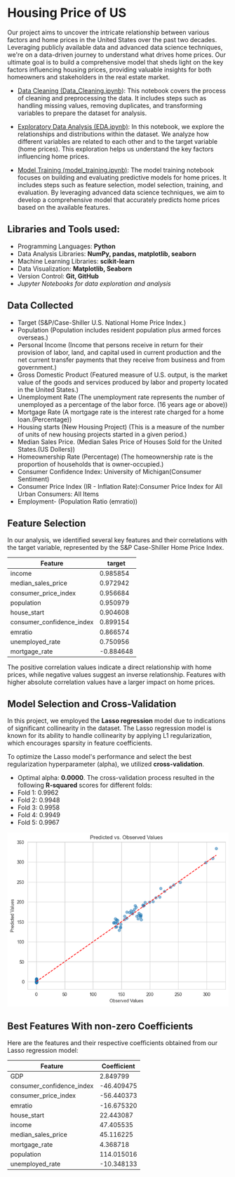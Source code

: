 # Housing Price of US
Our project aims to uncover the intricate relationship between various factors and 
home prices in the United States over the past two decades. 
Leveraging publicly available data and advanced data science techniques, 
we're on a data-driven journey to understand what drives home prices. 
Our ultimate goal is to build a comprehensive model that sheds light on the key 
factors influencing housing prices, providing valuable insights for both 
homeowners and stakeholders in the real estate market.

- [Data Cleaning (Data_Cleaning.ipynb](https://github.com/skrana125/Home_LLC_Price_Prediction/blob/master/Data_Cleaning.ipynb)):
This notebook covers the process of cleaning and preprocessing the data. 
It includes steps such as handling missing values, removing duplicates, 
and transforming variables to prepare the dataset for analysis.

- [Exploratory Data Analysis (EDA.ipynb)](https://github.com/skrana125/Home_LLC_Price_Prediction/blob/master/EDA.ipynb):
In this notebook, we explore the relationships and distributions within the dataset.
We analyze how different variables are related to each other and to the target 
variable (home prices). This exploration helps us understand the key factors 
influencing home prices.

- [Model Training (model_training.ipynb)](https://github.com/skrana125/Home_LLC_Price_Prediction/blob/master/Model_training.ipynb):
The model training notebook focuses on building and evaluating predictive models for home prices. 
It includes steps such as feature selection, model selection, training, and evaluation. By leveraging advanced data science techniques, 
we aim to develop a comprehensive model that accurately predicts home prices based on the available features.


## Libraries and Tools used:

- Programming Languages: **Python**
- Data Analysis Libraries: **NumPy, pandas, matplotlib, seaborn**
- Machine Learning Libraries: **scikit-learn**
- Data Visualization: **Matplotlib, Seaborn**
- Version Control: **Git, GitHub**
- _Jupyter Notebooks for data exploration and analysis_

## Data Collected
- Target (S&P/Case-Shiller U.S. National Home Price Index.)
- Population (Population includes resident population plus armed forces overseas.)
- Personal Income (Income that persons receive in return for their provision of labor, land, and capital used in
  current production and the net current transfer payments that they receive from business and from government.)
- Gross Domestic Product (Featured measure of U.S. output, is the market value of the goods and services produced by labor and property located in the United States.)
- Unemployment Rate (The unemployment rate represents the number of unemployed as a percentage of the labor force. (16 years age or above))
- Mortgage Rate (A mortgage rate is the interest rate charged for a home loan.(Percentage))
- Housing starts (New Housing Project) (This is a measure of the number of units of new housing projects started in a given period.)
- Median Sales Price. (Median Sales Price of Houses Sold for the United States.(US Dollers))
- Homeownership Rate (Percentage)
    (The homeownership rate is the proportion of households that is owner-occupied.)
- Consumer Confidence Index: University of Michigan(Consumer Sentiment)
- Consumer Price Index (IR - Inflation Rate):Consumer Price Index for All Urban Consumers: All Items
- Employment- (Population Ratio (emratio))

## Feature Selection

In our analysis, we identified several key features and their correlations with the target variable, represented by the S&P Case-Shiller Home Price Index.

|    Feature              |target   |
|-------------------------|---------|
|income                   |0.985854 |
|median_sales_price       |0.972942 |
|consumer_price_index     |0.956684 |
|population               |0.950979 |
|house_start              |0.904608 |
|consumer_confidence_index|0.899154 |
|emratio                  |0.866574 |
|unemployed_rate          |0.750956 |
|mortgage_rate            |-0.884648|

The positive correlation values indicate a direct relationship with home prices, while negative values suggest an inverse relationship. Features with higher absolute correlation values have a larger impact on home prices.

## Model Selection and Cross-Validation

In this project, we employed the **Lasso regression** model due to indications of significant collinearity in the dataset. The Lasso regression model is known for its ability to handle collinearity by applying L1 regularization, which encourages sparsity in feature coefficients.

To optimize the Lasso model's performance and select the best regularization hyperparameter (alpha), we utilized **cross-validation**.
- Optimal alpha: **0.0000**.
The cross-validation process resulted in the following **R-squared** scores for different folds:
- Fold 1: 0.9962
- Fold 2: 0.9948
- Fold 3: 0.9958
- Fold 4: 0.9949
- Fold 5: 0.9967

![Predicted vs Observed](predictedVSobserved.png)

## Best Features With non-zero Coefficients

Here are the features and their respective coefficients obtained from our Lasso regression model:

| Feature                   | Coefficient  |
|---------------------------|--------------|
| GDP                       | 2.849799     |
| consumer_confidence_index | -46.409475   |
| consumer_price_index      | -56.440373   |
| emratio                   | -16.675320   |
| house_start               | 22.443087    |
| income                    | 47.405535    |
| median_sales_price        | 45.116225    |
| mortgage_rate             | 4.368718     |
| population                | 114.015016   |
| unemployed_rate           | -10.348133   |